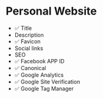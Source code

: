 # Personal Website

- ✅ Title
- Description
- ✅ Favicon
- Social links
- SEO
- ✅ Facebook APP ID
- ✅ Canonical
- ✅ Google Analytics
- ✅ Google Site Verification
- ✅ Google Tag Manager
